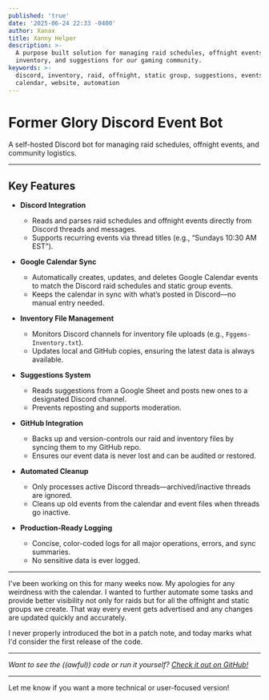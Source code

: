 ```yaml
---
published: 'true'
date: '2025-06-24 22:33 -0400'
author: Xanax
title: Xanny Helper
description: >-
  A purpose built solution for managing raid schedules, offnight events,
  inventory, and suggestions for our gaming community.
keywords: >-
  discord, inventory, raid, offnight, static group, suggestions, events,
  calendar, website, automation
---
```

# Former Glory Discord Event Bot

A self-hosted Discord bot for managing raid schedules, offnight events, and community logistics.

---

## **Key Features**

- **Discord Integration**
  - Reads and parses raid schedules and offnight events directly from Discord threads and messages.
  - Supports recurring events via thread titles (e.g., “Sundays 10:30 AM EST”).

- **Google Calendar Sync**
  - Automatically creates, updates, and deletes Google Calendar events to match the Discord raid schedules and static group events.
  - Keeps the calendar in sync with what’s posted in Discord—no manual entry needed.
  
- **Inventory File Management**
   - Monitors Discord channels for inventory file uploads (e.g., `Fggems-Inventory.txt`).
   - Updates local and GitHub copies, ensuring the latest data is always available.

- **Suggestions System**
  - Reads suggestions from a Google Sheet and posts new ones to a designated Discord channel.
  - Prevents reposting and supports moderation.

- **GitHub Integration**
  - Backs up and version-controls our raid and inventory files by syncing them to my GitHub repo.
  - Ensures our event data is never lost and can be audited or restored.

- **Automated Cleanup**
  - Only processes active Discord threads—archived/inactive threads are ignored.
  - Cleans up old events from the calendar and event files when threads go inactive.

- **Production-Ready Logging**
  - Concise, color-coded logs for all major operations, errors, and sync summaries.
  - No sensitive data is ever logged.

---

I've been working on this for many weeks now. My apologies for any weirdness with the calendar. I wanted to further automate some tasks and provide better visibility not only for raids but for all the offnight and static groups we create. That way every event gets advertised and any changes are updated quickly and accurately.

I never properly introduced the bot in a patch note, and today marks what I'd consider the first release of the code.

---

*Want to see the ((awful)) code or run it yourself? [Check it out on GitHub!](https://github.com/LordDemonos/xanny-helper)*

---

Let me know if you want a more technical or user-focused version!